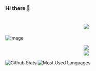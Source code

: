 ### Hi there 👋

<!--
**edwin45168899/edwin45168899** is a ✨ _special_ ✨ repository because its `README.md` (this file) appears on your GitHub profile.

Here are some ideas to get you started:

- 🔭 I’m currently working on ...
- 🌱 I’m currently learning ...
- 👯 I’m looking to collaborate on ...
- 🤔 I’m looking for help with ...
- 💬 Ask me about ...
- 📫 How to reach me: ...
- 😄 Pronouns: ...
- ⚡ Fun fact: ...
-->


<!-- 打字特效 -->
<h1 align="center">
  <a href="https://sunguoqi.com/">
    <img src="https://readme-typing-svg.herokuapp.com/?lines=console.log(%22Hello%2C%20World!%22);你好啊!歡迎來到我的GitHub&center=true&size=27">
  </a>
</h1>

![image](https://tenten.marketing/blog/content/images/size/w2000/2021/07/No-Code------------------Coding---..--by-Rae--Jul--2021--Tenten-------.jpg)

<!-- 连续打卡 -->
<div align="center">
    <img  src="https://github-readme-streak-stats.herokuapp.com/?user=edwin45168899" />
</div>

<!-- 活动统计图 -->
<div align="center">
    <img src="https://activity-graph.herokuapp.com/graph?username=edwin45168899&theme=xcode" />
</div>

![Github Stats](https://github-readme-stats.vercel.app/api?username=edwin45168899&show_icons=true&theme=dark&count_private=true)
![Most Used Languages](https://github-readme-stats.vercel.app/api/top-langs/?username=edwin45168899&theme=dark&layout=compact)
